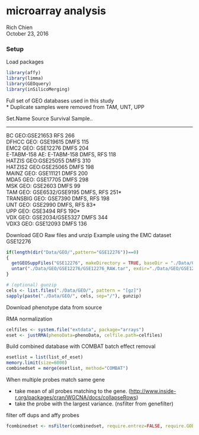 # microarray analysis
Rich Chien  
October 23, 2016  



### Setup

Load packages


```r
library(affy)   
library(limma)
library(GEOquery)
library(inSilicoMerging)
```

Full set of GEO databases used in this study  
\* Duplicate samples were removed from TAM, UNT, UPP


Set.Name     Source                 Survival    Sample.. 
-----------  ---------------------  ----------  ---------
BC           GEO:GSE21653           RFS         266      
DFHCC        GEO: GSE19615          DMFS        115      
EMC2         GEO: GSE12276          DMFS        204      
E-TABM-158   AE: E-TABM-158         DMFS, RFS   118      
HATZIS       GEO:GSE25055           DMFS        310      
HATZIS2      GEO:GSE25065           DMFS        198      
MAINZ        GEO: GSE11121          DMFS        200      
MDA5         GEO: GSE17705          DMFS        298      
MSK          GEO: GSE2603           DMFS        99       
TAM          GEO: GSE6532/GSE9195   DMFS, RFS   251*     
TRANSBIG     GEO: GSE7390           DMFS, RFS   198      
UNT          GEO: GSE2990           DMFS, RFS   83*      
UPP          GEO: GSE3494           RFS         190*     
VDX          GEO: GSE2034/GSE5327   DMFS        344      
VDX3         GEO: GSE12093          DMFS        136      


Download GEO Raw files and unzip
Example using the EMC dataset GSE12276


```r
if(length(dir("Data/GEO/",pattern="GSE12276"))==0)
{
  getGEOSuppFiles("GSE12276", makeDirectory = TRUE, baseDir = "./Data/GEO/")
  untar("./Data/GEO/GSE12276/GSE12276_RAW.tar", exdir="./Data/GEO/GSE12276/", tar=Sys.getenv("TAR"))
}

# (optional) gunzip
cels <- list.files("./Data/GEO/", pattern = "[gz]")
sapply(paste("./Data/GEO/", cels, sep="/"), gunzip)
```

Download phenotype data from source


RMA normalization


```r
celfiles <- system.file("extdata", package="arrays")
eset <- justRMA(phenoData=phenoData, celfile.path=celfiles)
```

Build combined database with COMBAT batch effect removal 


```r
esetlist = list(list_of_eset)
memory.limit(size=6000)
combinedset = merge(esetlist, method="COMBAT")
```

When multiple probes match same gene
* take mean of all probes matching to the gene. (http://www.inside-r.org/packages/cran/WGCNA/docs/collapseRows)
* take the probe with the largest variance. (nsfilter from genefilter)

filter off dups and affy probes

```r
fcombinedset <- nsFilter(combinedset, require.entrez=FALSE, require.GOBP=FALSE, require.GOCC=FALSE, require.GOMF=FALSE, require.CytoBand=FALSE, remove.dupEntrez=TRUE, var.func=IQR, var.cutoff=0.5, var.filter=FALSE, filterByQuantile=FALSE, feature.exclude="^AFFX")
```
